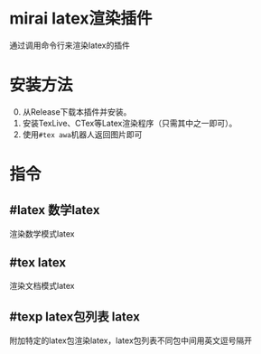 # mirai latex渲染插件
通过调用命令行来渲染latex的插件
# 安装方法
0. 从Release下载本插件并安装。
1. 安装TexLive、CTex等Latex渲染程序（只需其中之一即可）。
2. 使用`#tex awa`机器人返回图片即可
# 指令
## #latex 数学latex
渲染数学模式latex
## #tex latex
渲染文档模式latex
## #texp latex包列表 latex
附加特定的latex包渲染latex，latex包列表不同包中间用英文逗号隔开
